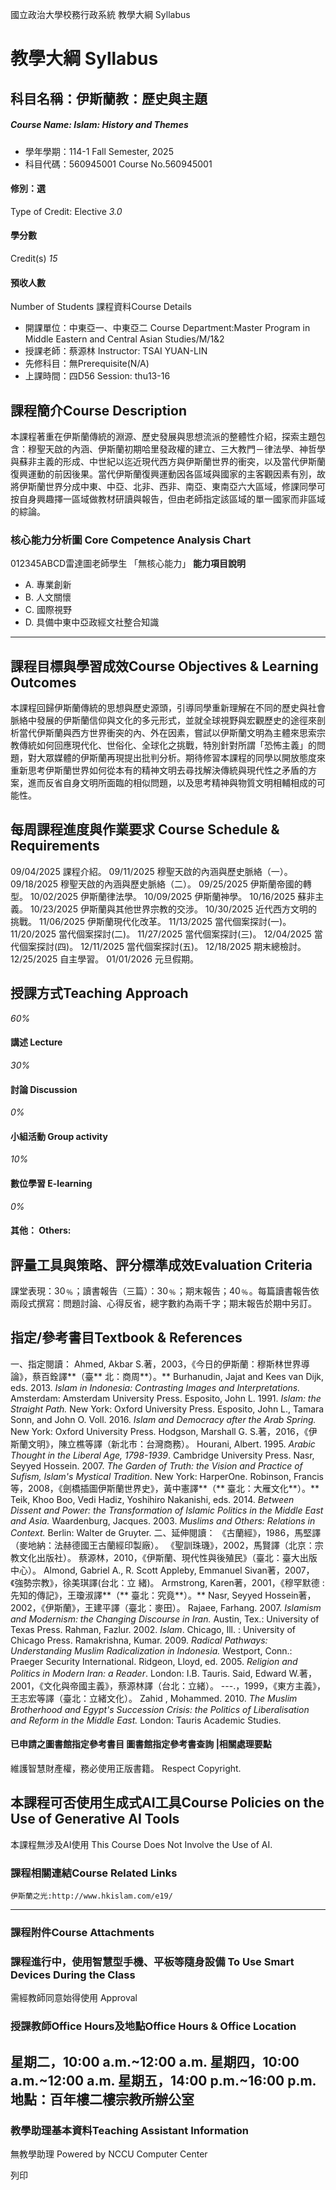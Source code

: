 國立政治大學校務行政系統 教學大綱 Syllabus
# 教學大綱 Syllabus
##  科目名稱：伊斯蘭教：歷史與主題
#####  Course Name: Islam: History and Themes
  * 學年學期：114-1 Fall Semester, 2025 
  * 科目代碼：560945001 Course No.560945001


#### 修別：選
Type of Credit: Elective 
_3.0_
#### 學分數
Credit(s)
_15_
#### 預收人數
Number of Students
課程資料Course Details
  * 開課單位：中東亞一、中東亞二 Course Department:Master Program in Middle Eastern and Central Asian Studies/M/1&2 
  * 授課老師：蔡源林 Instructor: TSAI YUAN-LIN 
  * 先修科目：無Prerequisite(N/A)
  * 上課時間：四D56 Session: thu13-16


##  課程簡介Course Description
本課程著重在伊斯蘭傳統的淵源、歷史發展與思想流派的整體性介紹，探索主題包含：穆聖天啟的內涵、伊斯蘭初期哈里發政權的建立、三大教門－律法學、神哲學與蘇非主義的形成、中世紀以迄近現代西方與伊斯蘭世界的衝突，以及當代伊斯蘭復興運動的前因後果。當代伊斯蘭復興運動因各區域與國家的主客觀因素有別，故將伊斯蘭世界分成中東、中亞、北非、西非、南亞、東南亞六大區域，修課同學可按自身興趣擇一區域做教材研讀與報告，但由老師指定該區域的單一國家而非區域的綜論。
###  核心能力分析圖 Core Competence Analysis Chart
012345ABCD雷達圖老師學生
「無核心能力」 
**能力項目說明**
  * A. 專業創新
  * B. 人文關懷
  * C. 國際視野
  * D. 具備中東中亞政經文社整合知識


* * *
##  課程目標與學習成效Course Objectives & Learning Outcomes 
本課程回歸伊斯蘭傳統的思想與歷史源頭，引導同學重新理解在不同的歷史與社會脈絡中發展的伊斯蘭信仰與文化的多元形式，並就全球視野與宏觀歷史的途徑來剖析當代伊斯蘭與西方世界衝突的內、外在因素，嘗試以伊斯蘭文明為主體來思索宗教傳統如何回應現代化、世俗化、全球化之挑戰，特別針對所謂「恐怖主義」的問題，對大眾媒體的伊斯蘭再現提出批判分析。期待修習本課程的同學以開放態度來重新思考伊斯蘭世界如何從本有的精神文明去尋找解決傳統與現代性之矛盾的方案，進而反省自身文明所面臨的相似問題，以及思考精神與物質文明相輔相成的可能性。
##  每周課程進度與作業要求 Course Schedule & Requirements
09/04/2025 課程介紹。
09/11/2025 穆聖天啟的內涵與歷史脈絡（一）。
09/18/2025 穆聖天啟的內涵與歷史脈絡（二）。
09/25/2025 伊斯蘭帝國的轉型。
10/02/2025 伊斯蘭律法學。
10/09/2025 伊斯蘭神學。
10/16/2025 蘇非主義。
10/23/2025 伊斯蘭與其他世界宗教的交涉。
10/30/2025 近代西方文明的挑戰。
11/06/2025 伊斯蘭現代化改革。
11/13/2025 當代個案探討(一)。
11/20/2025 當代個案探討(二)。
11/27/2025 當代個案探討(三)。
12/04/2025 當代個案探討(四)。
12/11/2025 當代個案探討(五)。
12/18/2025 期末總檢討。
12/25/2025 自主學習。
01/01/2026 元旦假期。
##  授課方式Teaching Approach
_60%_
####  講述 Lecture
_30%_
####  討論 Discussion
_0%_
####  小組活動 Group activity
_10%_
####  數位學習 E-learning
_0%_
####  其他： Others:
##  評量工具與策略、評分標準成效Evaluation Criteria
課堂表現：30﹪；讀書報告（三篇）：30﹪；期末報告；40﹪。每篇讀書報告依兩段式撰寫：問題討論、心得反省，總字數約為兩千字；期末報告於期中另訂。
##  指定/參考書目Textbook & References
一、指定閱讀：
Ahmed, Akbar S.著，2003，《今日的伊斯蘭：穆斯林世界導論》，蔡百銓譯**（臺** 北：商周**）。**
Burhanudin, Jajat and Kees van Dijk, eds. 2013. _Islam in Indonesia: Contrasting Images and Interpretations._
Amsterdam: Amsterdam University Press. 
Esposito, John L. 1991. _Islam: the Straight Path._ New York: Oxford University Press. 
Esposito, John L., Tamara Sonn, and John O. Voll. 2016. _Islam and Democracy after the Arab Spring._
New York: Oxford University Press.
Hodgson, Marshall G. S.著，2016，《伊斯蘭文明》，陳立樵等譯（新北市：台灣商務）。
Hourani, Albert. 1995. _Arabic Thought in the Liberal Age, 1798-1939_. Cambridge University Press.
Nasr, Seyyed Hossein. 2007. _The Garden of Truth: the Vision and Practice of Sufism, Islam's Mystical_
_Tradition_. New York: HarperOne.
Robinson, Francis等，2008，《劍橋插圖伊斯蘭世界史》，黃中憲譯**（** 臺北：大雁文化**）。**
Teik, Khoo Boo, Vedi Hadiz, Yoshihiro Nakanishi, eds. 2014. _Between Dissent and Power: the_
_Transformation of Islamic Politics in the Middle East and Asia._
Waardenburg, Jacques. 2003. _Muslims and Others: Relations in Context._ Berlin: Walter de Gruyter. 
二、延伸閱讀：
《古蘭經》，1986，馬堅譯（麥地納：法赫德國王古蘭經印製廠）。
《聖訓珠璣》，2002，馬賢譯（北京：宗教文化出版社）。
蔡源林，2010，《伊斯蘭、現代性與後殖民》（臺北：臺大出版中心）。
Almond, Gabriel A., R. Scott Appleby, Emmanuel Sivan著，2007，《強勢宗教》，徐美琪譯(台北：立
緒)。
Armstrong, Karen著，2001，《穆罕默德 : 先知的傳記》，王瓊淑譯**（** 臺北：究竟**）。**
Nasr, Seyyed Hossein著，2002，《伊斯蘭》，王建平譯（臺北：麥田）。
Rajaee, Farhang. 2007. _Islamism and Modernism: the Changing Discourse in_ _Iran._ Austin, Tex.: University 
of Texas Press. 
Rahman, Fazlur. 2002. _Islam_. Chicago, Ill. : University of Chicago Press. 
Ramakrishna, Kumar. 2009. _Radical Pathways: Understanding Muslim Radicalization in_ _Indonesia._
Westport, Conn.: Praeger Security International.
Ridgeon, Lloyd, ed. 2005. _Religion and Politics in Modern Iran: a Reader_. London: I.B. Tauris. 
Said, Edward W.著，2001，《文化與帝國主義》，蔡源林譯（台北：立緒）。
---.，1999，《東方主義》，王志宏等譯（臺北：立緒文化）。
Zahid , Mohammed. 2010. _The Muslim Brotherhood and Egypt's Succession Crisis: the Politics of_
_Liberalisation and_ _Reform in the Middle East._ London: Tauris Academic Studies.
####  已申請之圖書館指定參考書目  圖書館指定參考書查詢 |相關處理要點
維護智慧財產權，務必使用正版書籍。 Respect Copyright.
##  本課程可否使用生成式AI工具Course Policies on the Use of Generative AI Tools
本課程無涉及AI使用 This Course Does Not Involve the Use of AI.
###  課程相關連結Course Related Links
```
伊斯蘭之光:http://www.hkislam.com/e19/
```

* * *
###  課程附件Course Attachments
###  課程進行中，使用智慧型手機、平板等隨身設備 To Use Smart Devices During the Class
需經教師同意始得使用  Approval
###  授課教師Office Hours及地點Office Hours & Office Location
星期二，10:00 a.m.~12:00 a.m.
星期四，10:00 a.m.~12:00 a.m.
星期五，14:00 p.m.~16:00 p.m.
地點：百年樓二樓宗教所辦公室
-
###  教學助理基本資料Teaching Assistant Information
無教學助理
Powered by NCCU Computer Center
  
列印
